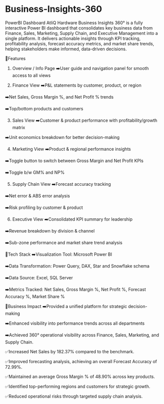 # Business-Insights-360

PowerBI Dashboard AtliQ Hardware
Business Insights 360° is a fully interactive Power BI dashboard that consolidates key business data from Finance, Sales, Marketing, Supply Chain, and Executive Management into a single platform. It delivers actionable insights through KPI tracking, profitability analysis, forecast accuracy metrics, and market share trends, helping stakeholders make informed, data-driven decisions.

🔷Features
1. Overview / Info Page
➡️User guide and navigation panel for smooth access to all views

2. Finance View
➡️P&L statements by customer, product, or region

➡️Net Sales, Gross Margin %, and Net Profit % trends

➡️Top/bottom products and customers

3. Sales View
➡️Customer & product performance with profitability/growth matrix

➡️Unit economics breakdown for better decision-making

4. Marketing View
➡️Product & regional performance insights

➡️Toggle button to switch between Gross Margin and Net Profit KPIs

➡️Toggle b/w GM% and NP%

5. Supply Chain View
➡️Forecast accuracy tracking

➡️Net error & ABS error analysis

➡️Risk profiling by customer & product

6. Executive View
➡️Consolidated KPI summary for leadership

➡️Revenue breakdown by division & channel

➡️Sub-zone performance and market share trend analysis

🔷Tech Stack
➡️Visualization Tool: Microsoft Power BI

➡️Data Transformation: Power Query, DAX, Star and Snowflake schema

➡️Data Source: Excel, SQL Server

➡️Metrics Tracked: Net Sales, Gross Margin %, Net Profit %, Forecast Accuracy %, Market Share %

🔷Business Impact
➡️Provided a unified platform for strategic decision-making

➡️Enhanced visibility into performance trends across all departments

➡️Achieved 360° operational visibility across Finance, Sales, Marketing, and Supply Chain.

✅Increased Net Sales by 182.37% compared to the benchmark.

✅Improved forecasting analysis, achieving an overall Forecast Accuracy of 72.99%.

✅Maintained an average Gross Margin % of 48.90% across key products.

✅Identified top-performing regions and customers for strategic growth.

✅Reduced operational risks through targeted supply chain analysis.
